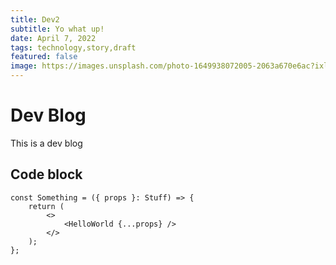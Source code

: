 ```yaml
---
title: Dev2
subtitle: Yo what up!
date: April 7, 2022
tags: technology,story,draft
featured: false
image: https://images.unsplash.com/photo-1649938072005-2063a670e6ac?ixlib=rb-1.2.1&ixid=MnwxMjA3fDB8MHxwaG90by1wYWdlfHx8fGVufDB8fHx8&auto=format&fit=crop&w=2832&q=80
---
```


# Dev Blog

This is a dev blog

## Code block

```tsx
const Something = ({ props }: Stuff) => {
	return (
		<>
			<HelloWorld {...props} />
		</>
	);
};
```
